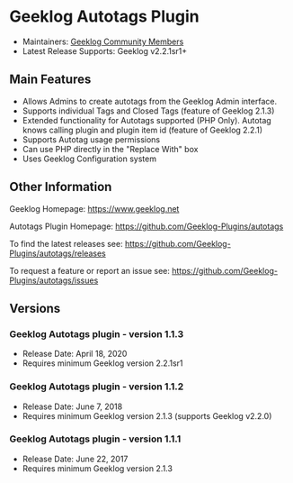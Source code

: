 # Geeklog Autotags Plugin

* Maintainers: [Geeklog Community Members](https://github.com/Geeklog-Plugins/autotags/graphs/contributors)
* Latest Release Supports: Geeklog v2.2.1sr1+

## Main Features

* Allows Admins to create autotags from the Geeklog Admin interface. 
* Supports individual Tags and Closed Tags (feature of Geeklog 2.1.3)
* Extended functionality for Autotags supported (PHP Only). Autotag knows calling plugin and plugin item id (feature of Geeklog 2.2.1)
* Supports Autotag usage permissions
* Can use PHP directly in the "Replace With" box
* Uses Geeklog Configuration system

## Other Information

Geeklog Homepage:
https://www.geeklog.net

Autotags Plugin Homepage:
https://github.com/Geeklog-Plugins/autotags

To find the latest releases see:
https://github.com/Geeklog-Plugins/autotags/releases

To request a feature or report an issue see: 
https://github.com/Geeklog-Plugins/autotags/issues

## Versions

### Geeklog Autotags plugin - version 1.1.3

* Release Date: April 18, 2020
* Requires minimum Geeklog version 2.2.1sr1

### Geeklog Autotags plugin - version 1.1.2

* Release Date: June 7, 2018
* Requires minimum Geeklog version 2.1.3 (supports Geeklog v2.2.0)

### Geeklog Autotags plugin - version 1.1.1

* Release Date: June 22, 2017
* Requires minimum Geeklog version 2.1.3
